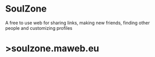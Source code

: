 # SoulZone
A free to use web for sharing links, making new friends, finding other people and customizing profiles


# >**soulzone.maweb.eu**
